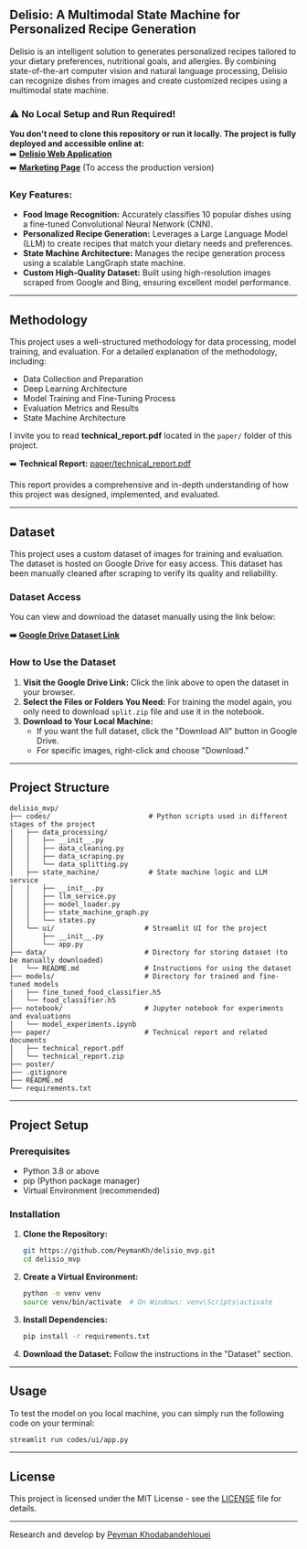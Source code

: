 
## Delisio: A Multimodal State Machine for Personalized Recipe Generation

Delisio is an intelligent solution to generates personalized recipes tailored to your dietary preferences, nutritional goals, and allergies. By combining state-of-the-art computer vision and natural language processing, Delisio can recognize dishes from images and create customized recipes using a multimodal state machine.

### **⚠️ No Local Setup and Run Required!**
**You don't need to clone this repository or run it locally. The project is fully deployed and accessible online at:**  
➡️ **[Delisio Web Application](https://delisio-mvp.onrender.com)**  
➡️ **[Marketing Page](https://delisio.app)** (To access the production version)  

### Key Features:
- **Food Image Recognition:** Accurately classifies 10 popular dishes using a fine-tuned Convolutional Neural Network (CNN).
- **Personalized Recipe Generation:** Leverages a Large Language Model (LLM) to create recipes that match your dietary needs and preferences.
- **State Machine Architecture:** Manages the recipe generation process using a scalable LangGraph state machine.
- **Custom High-Quality Dataset:** Built using high-resolution images scraped from Google and Bing, ensuring excellent model performance.

---

## Methodology


This project uses a well-structured methodology for data processing, model training, and evaluation. For a detailed explanation of the methodology, including:

- Data Collection and Preparation
- Deep Learning Architecture
- Model Training and Fine-Tuning Process
- Evaluation Metrics and Results
- State Machine Architecture

I invite you to read **technical_report.pdf** located in the `paper/` folder of this project.

➡️ **Technical Report:** [paper/technical_report.pdf](./paper/technical_report.pdf)

This report provides a comprehensive and in-depth understanding of how this project was designed, implemented, and evaluated.

---

## Dataset

This project uses a custom dataset of images for training and evaluation. The dataset is hosted on Google Drive for easy access. This dataset has been manually cleaned after scraping to verify its quality and reliability.

### Dataset Access
You can view and download the dataset manually using the link below:

**➡️ [Google Drive Dataset Link](https://drive.google.com/drive/folders/1o-WyAllNMNSCVfOZKQbcVazKbmeqSp_T?usp=drive_link)**

### How to Use the Dataset
1. **Visit the Google Drive Link:** Click the link above to open the dataset in your browser.
2. **Select the Files or Folders You Need:** For training the model again, you only need to download `split.zip` file and use it in the notebook.
3. **Download to Your Local Machine:**
   - If you want the full dataset, click the "Download All" button in Google Drive.
   - For specific images, right-click and choose "Download."

---

## Project Structure

```code
delisio_mvp/
├── codes/                        # Python scripts used in different stages of the project
│   ├── data_processing/        
│   │   ├── __init__.py
│   │   ├── data_cleaning.py
│   │   ├── data_scraping.py
│   │   └── data_splitting.py
│   ├── state_machine/            # State machine logic and LLM service
│   │   ├── __init__.py
│   │   ├── llm_service.py
│   │   ├── model_loader.py
│   │   ├── state_machine_graph.py
│   │   └── states.py
│   └── ui/                      # Streamlit UI for the project
│       ├── __init__.py
│       └── app.py
├── data/                        # Directory for storing dataset (to be manually downloaded)
│   └── README.md                # Instructions for using the dataset
├── models/                      # Directory for trained and fine-tuned models
│   ├── fine_tuned_food_classifier.h5
│   └── food_classifier.h5            
├── notebook/                    # Jupyter notebook for experiments and evaluations
│   └── model_experiments.ipynb
├── paper/                       # Technical report and related documents
│   ├── technical_report.pdf
│   └── technical_report.zip
├── poster/
├── .gitignore
├── README.md
└── requirements.txt
```


---

## Project Setup

### Prerequisites
- Python 3.8 or above
- pip (Python package manager)
- Virtual Environment (recommended)

### Installation
1. **Clone the Repository:**
   ```bash
   git https://github.com/PeymanKh/delisio_mvp.git
   cd delisio_mvp
   ```

2. **Create a Virtual Environment:**
   ```bash
   python -m venv venv
   source venv/bin/activate  # On Windows: venv\Scripts\activate
   ```

3. **Install Dependencies:**
   ```bash
   pip install -r requirements.txt
   ```

4. **Download the Dataset:** Follow the instructions in the "Dataset" section.

---

## Usage

To test the model on you local machine, you can simply run the following code on your terminal:
```bash
streamlit run codes/ui/app.py
```

---
## License

This project is licensed under the MIT License - see the [LICENSE](LICENSE) file for details.

---
Research and develop by [Peyman Khodabandehlouei](https://www.linkedin.com/in/peyman-khodabandehlouei/)
